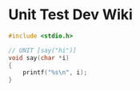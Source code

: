 # Unit Test Dev Wiki

```c
#include <stdio.h>

// UNIT [say("hi")]
void say(char *i)
{
	printf("%s\n", i);
}
```
